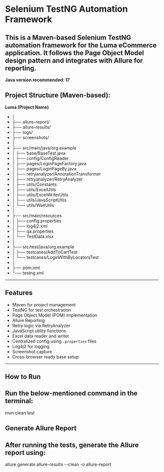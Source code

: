 # Selenium TestNG Automation Framework

This is a Maven-based Selenium TestNG automation framework for the Luma eCommerce application. It follows the Page Object Model design pattern and integrates with Allure for reporting.
---

**Java version recommended: 17**

## Project Structure (Maven-based):  
**Luma (Project Name)**
- │
- ├── allure-report/
- ├── allure-results/
- ├── logs/
- ├── screenshots/
- │
- ├── src/main/java/org.example
- │ ├── base/BaseTest.java
- │ ├── config/ConfigReader
- │ ├── pages/LoginPageFactory.java
- │ ├── pages/LoginPageBy.java
- │ ├── retryanalyzer/AnnotationTransformer
- │ ├── retryanalyzer/RetryAnalyzer
- │ ├── utils/Constants
- │ ├── utils/ExcelUtils
- │ ├── utils/ExcelWriterUtils
- │ ├── utils/JavaScriptUtils
- │ └── utils/WaitUtils
- │
- ├── src/main/resources
- │ ├── config.properties
- │ ├── log4j2.xml
- │ ├── qa.properties
- │ └── TestData.xlsx
- │
- ├── src/test/java/org.example
- │ ├── testcases/AddToCartTest
- │ └── testcases/LoginWithByLocatorsTest
- │
- ├── pom.xml
- └── testng.xml

---

## Features

- Maven for project management
- TestNG for test orchestration
- Page Object Model (POM) implementation
- Allure Reporting
- Retry logic via RetryAnalyzer
- JavaScript utility functions
- Excel data reader and writer
- Centralized config using `.properties` files
- Log4j2 for logging
- Screenshot capture
- Cross-browser ready base setup

---

## How to Run
Run the below-mentioned command in the terminal:
---
mvn clean test

## Generate Allure Report
After running the tests, generate the Allure report using:
---
allure generate allure-results --clean -o allure-report

